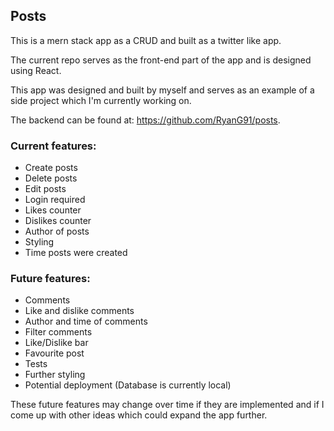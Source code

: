 ## Posts

This is a mern stack app as a CRUD and built as a twitter like app.

The current repo serves as the front-end part of the app and
is designed using React.

This app was designed and built by myself and serves as an example of
a side project which I'm currently working on.

The backend can be found at: https://github.com/RyanG91/posts.

### Current features:
* Create posts
* Delete posts
* Edit posts
* Login required
* Likes counter
* Dislikes counter
* Author of posts
* Styling
* Time posts were created

### Future features:
* Comments
* Like and dislike comments
* Author and time of comments
* Filter comments
* Like/Dislike bar
* Favourite post
* Tests
* Further styling
* Potential deployment (Database is currently local)

These future features may change over time if they are implemented and
if I come up with other ideas which could expand the app further.
